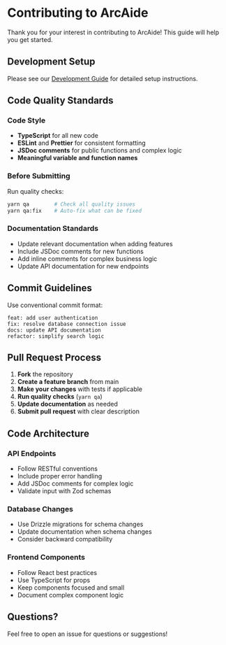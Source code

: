 # Contributing to ArcAide

Thank you for your interest in contributing to ArcAide! This guide will help you get started.

## Development Setup

Please see our [Development Guide](./docs/development.md) for detailed setup instructions.

## Code Quality Standards

### Code Style

- **TypeScript** for all new code
- **ESLint** and **Prettier** for consistent formatting
- **JSDoc comments** for public functions and complex logic
- **Meaningful variable and function names**

### Before Submitting

Run quality checks:

```bash
yarn qa        # Check all quality issues
yarn qa:fix    # Auto-fix what can be fixed
```

### Documentation Standards

- Update relevant documentation when adding features
- Include JSDoc comments for new functions
- Add inline comments for complex business logic
- Update API documentation for new endpoints

## Commit Guidelines

Use conventional commit format:

```
feat: add user authentication
fix: resolve database connection issue
docs: update API documentation
refactor: simplify search logic
```

## Pull Request Process

1. **Fork** the repository
2. **Create a feature branch** from main
3. **Make your changes** with tests if applicable
4. **Run quality checks** (`yarn qa`)
5. **Update documentation** as needed
6. **Submit pull request** with clear description

## Code Architecture

### API Endpoints

- Follow RESTful conventions
- Include proper error handling
- Add JSDoc comments for complex logic
- Validate input with Zod schemas

### Database Changes

- Use Drizzle migrations for schema changes
- Update documentation when schema changes
- Consider backward compatibility

### Frontend Components

- Follow React best practices
- Use TypeScript for props
- Keep components focused and small
- Document complex component logic

## Questions?

Feel free to open an issue for questions or suggestions!
